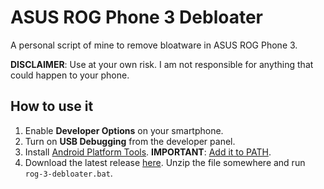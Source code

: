 # ASUS ROG Phone 3 Debloater

A personal script of mine to remove bloatware in ASUS ROG Phone 3.

**DISCLAIMER**: Use at your own risk. I am not responsible for anything that could happen to your phone.

## How to use it

1. Enable **Developer Options** on your smartphone.
2. Turn on **USB Debugging** from the developer panel.
3. Install [Android Platform Tools](https://dl.google.com/android/repository/platform-tools-latest-windows.zip). **IMPORTANT**: [Add it to PATH](https://www.architectryan.com/2018/03/17/add-to-the-path-on-windows-10/).
5. Download the latest release [here](https://github.com/Houdeeny/rog-3-debloater/archive/refs/heads/main.zip). Unzip the file somewhere and run `rog-3-debloater.bat`.
